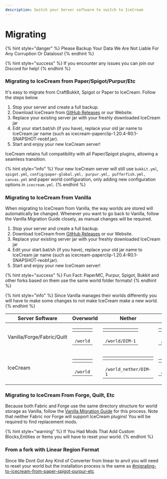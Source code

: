 ```yaml
---
description: Switch your Server software to switch to IceCream
---
```


# Migrating



{% hint style="danger" %}
Please Backup Your Data We Are Not Liable For Any Corruption Or Dataloss!
{% endhint %}

{% hint style="success" %}
If you encounter any issues you can join our Discord for help!
{% endhint %}



### Migrating to IceCream from Paper/Spigot/Purpur/Etc

It's easy to migrate from CraftBukkit, Spigot or Paper to IceCream. Follow the steps below.

1. Stop your server and create a full backup.
2. Download IceCream from [GitHub Releases](https://www.github.com/IceCreamMC/IceCream/releases/latest) or our Website.
3. Replace your existing server jar with your freshly downloaded IceCream jar
4. Edit your start.bat/sh (if you have), replace your old jar name to IceCream jar name (such as icecream-paperclip-1.20.4-R0.1-SNAPSHOT-reobf.jar).
5. Start and enjoy your new IceCream server!

IceCream retains full compatibility with all Paper/Spigot plugins, allowing a seamless transition.

{% hint style="info" %}
Your new IceCream server will still use `bukkit.yml`, `spigot.yml`, `config/paper-global.yml, purpur.yml, pufferfish.yml, canvas.yml` and paper world configuration, only adding new configuration options in `icecream.yml`.
{% endhint %}

### Migrating to IceCream from Vanilla

When migrating to IceCream from Vanilla, the way worlds are stored will automatically be changed. Whenever you want to go back to Vanilla, follow the Vanilla Migration Guide closely, as manual changes will be required.



1. Stop your server and create a full backup.
2. Download IceCream from [GitHub Releases](https://www.github.com/IceCreamMC/IceCream/releases/latest) or our Website.
3. Replace your existing server jar with your freshly downloaded IceCream jar
4. Edit your start.bat/sh (if you have), replace your old jar name to IceCream jar name (such as icecream-paperclip-1.20.4-R0.1-SNAPSHOT-reobf.jar).
5. Start and enjoy your new IceCream server!

{% hint style="success" %}
Fun Fact: PaperMC, Purpur, Spigot, Bukkit and other forks based on them use the same world folder formats!
{% endhint %}

{% hint style="info" %}
Since Vanilla manages their worlds differently you will have to make some changes to not make IceCream make a new world.
{% endhint %}

| Server Software            | Overworld                                                                                                                          | Nether                                                                                                                                          | End                                                                                                                                             |
| -------------------------- | ---------------------------------------------------------------------------------------------------------------------------------- | ----------------------------------------------------------------------------------------------------------------------------------------------- | ----------------------------------------------------------------------------------------------------------------------------------------------- |
| Vanilla/Forge/Fabric/Quilt | <p></p><table data-header-hidden><thead><tr><th></th></tr></thead><tbody><tr><td><br><code>/world</code></td></tr></tbody></table> | <p></p><table data-header-hidden><thead><tr><th></th></tr></thead><tbody><tr><td><br><code>/world/DIM-1</code></td></tr></tbody></table>        | <p></p><table data-header-hidden><thead><tr><th></th></tr></thead><tbody><tr><td><br><code>/world/DIM1</code></td></tr></tbody></table>         |
| IceCream                   | <p></p><table data-header-hidden><thead><tr><th></th></tr></thead><tbody><tr><td><br><code>/world</code></td></tr></tbody></table> | <p></p><table data-header-hidden><thead><tr><th></th></tr></thead><tbody><tr><td><br><code>/world_nether/DIM-1</code></td></tr></tbody></table> | <p></p><table data-header-hidden><thead><tr><th></th></tr></thead><tbody><tr><td><br><code>/world_the_end/DIM1</code></td></tr></tbody></table> |





### Migrating to IceCream From Forge, Quilt, Etc

Because both Fabric and Forge use the same directory structure for world storage as Vanilla, follow the [Vanilla Migration Guide](migrating.md#migrating-to-icecream-from-vanilla) for this process. Note that neither Fabric nor Forge will support IceCream plugins! You will be required to find replacement mods.

{% hint style="warning" %}
If You Had Mods That Add Custom Blocks,Entities or Items you will have to reset your world.
{% endhint %}



### From a fork with Linear Region Format

Since We Dont Got Any Kind of Converter from linear to anvil you will need to reset your world but the installation process is the same as [#migrating-to-icecream-from-paper-spigot-purpur-etc](migrating.md#migrating-to-icecream-from-paper-spigot-purpur-etc "mention")



